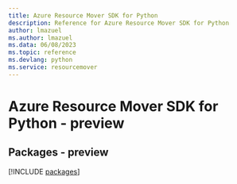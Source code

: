 ```yaml
---
title: Azure Resource Mover SDK for Python
description: Reference for Azure Resource Mover SDK for Python
author: lmazuel
ms.author: lmazuel
ms.data: 06/08/2023
ms.topic: reference
ms.devlang: python
ms.service: resourcemover
---
```

# Azure Resource Mover SDK for Python - preview
## Packages - preview
[!INCLUDE [packages](resource-mover-index.md)]